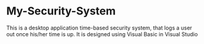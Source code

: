 # My-Security-System
This is a desktop application time-based security system, that logs a user out once his/her time is up. It is designed using Visual Basic in Visual Studio

